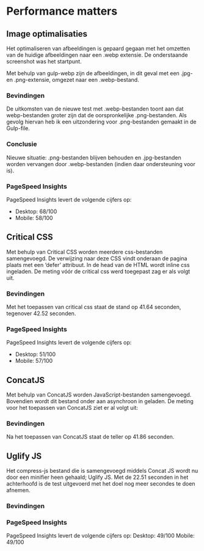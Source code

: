 # Performance matters

## Image optimalisaties
Het optimaliseren van afbeeldingen is gepaard gegaan met het omzetten van de huidige afbeeldingen naar een .webp extensie. De onderstaande screenshot was het startpunt.

Met behulp van gulp-webp zijn de afbeeldingen, in dit geval met een .jpg- en .png-extensie, omgezet naar een .webp-bestand.

### Bevindingen
De uitkomsten van de nieuwe test met .webp-bestanden toont aan dat webp-bestanden groter zijn dat de oorspronkelijke .png-bestanden. Als gevolg hiervan heb ik een uitzondering voor .png-bestanden gemaakt in de Gulp-file.

### Conclusie
Nieuwe situatie: .png-bestanden blijven behouden en .jpg-bestanden worden vervangen door .webp-bestanden (indien daar ondersteuning voor is).


### PageSpeed Insights
PageSpeed Insights levert de volgende cijfers op:
- Desktop: 68/100
- Mobile: 58/100

## Critical CSS
Met behulp van Critical CSS worden meerdere css-bestanden samengevoegd. De verwijzing naar deze CSS vindt onderaan de pagina plaats met een ‘defer’ attribuut. In de head van de HTML wordt inline css ingeladen. De meting vóór de critical css werd toegepast zag er als volgt uit.

### Bevindingen
Met het toepassen van critical css staat de stand op 41.64 seconden, tegenover 42.52 seconden.

### PageSpeed Insights
PageSpeed Insights levert de volgende cijfers op:
- Desktop: 51/100
- Mobile: 57/100


## ConcatJS
Met behulp van ConcatJS worden JavaScript-bestanden samengevoegd. Bovendien wordt dit bestand onder aan asynchroon in geladen. De meting voor het toepassen van ConcatJS ziet er al volgt uit:

### Bevindingen
Na het toepassen van ConcatJS staat de teller op 41.86 seconden.


## Uglify JS
Het compress-js bestand die is samengevoegd middels Concat JS wordt nu door een  minifier heen gehaald; Uglify JS. Met de 22.51 seconden in het achterhoofd is de test uitgevoerd met het doel nog meer secondes te doen afnemen.

### Bevindingen


### PageSpeed Insights
PageSpeed Insights levert de volgende cijfers op:
Desktop: 49/100
Mobile: 49/100
